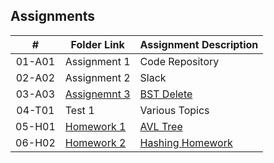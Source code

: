 ## Assignments

|  #  | Folder Link | Assignment Description |
| :-: | ----------- | ---------------------- |
|  01-A01  | Assignment 1                               | Code Repository                          |
|  02-A02  | Assignment 2                               | Slack                                    |
|  03-A03  |[Assignemnt 3](./03-A03/README.md)          | [BST Delete](./03-A03/README.md)|        |
|  04-T01  | Test 1                                     | Various Topics                          |
|  05-H01  |[Homework 1](./05-H01/README.md)            | [AVL Tree](./05-H01/README.md)|          |
|  06-H02  |[Homework 2](./06-H02/README.md)            | [Hashing Homework](./05-H01/README.md)|  |
